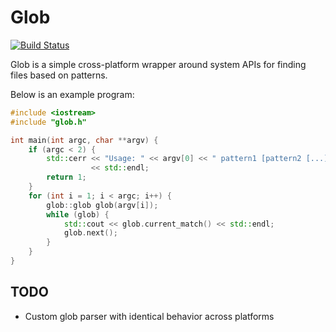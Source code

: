 Glob
====

[![Build Status][build_status]][build]

Glob is a simple cross-platform wrapper around system APIs for finding files
based on patterns.

Below is an example program:

```cpp
#include <iostream>
#include "glob.h"

int main(int argc, char **argv) {
    if (argc < 2) {
        std::cerr << "Usage: " << argv[0] << " pattern1 [pattern2 [...]]"
                  << std::endl;
        return 1;
    }
    for (int i = 1; i < argc; i++) {
        glob::glob glob(argv[i]);
        while (glob) {
            std::cout << glob.current_match() << std::endl;
            glob.next();
        }
    }
}
```

## TODO

* Custom glob parser with identical behavior across platforms

[build]: https://ci.appveyor.com/project/sryze/glob/branch/master
[build_status]: https://ci.appveyor.com/api/projects/status/mmy2ha5jqoi6dxa5/branch/master?svg=true
